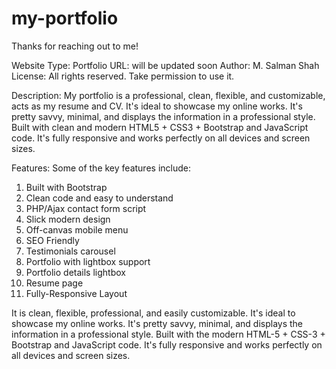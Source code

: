 # my-portfolio
Thanks for reaching out to me!

Website Type: Portfolio
URL: will be updated soon
Author: M. Salman Shah
License: All rights reserved. Take permission to use it.


Description: My portfolio is a professional, clean, flexible, and customizable, acts as my resume and CV. 
It's ideal to showcase my online works. It's pretty savvy, minimal, and displays the information in a professional style. 
Built with clean and modern HTML5 + CSS3 + Bootstrap and JavaScript code.
It's fully responsive and works perfectly on all devices and screen sizes.

Features: Some of the key features include:

01. Built with Bootstrap
03. Clean code and easy to understand
04. PHP/Ajax contact form script
05. Slick modern design
06. Off-canvas mobile menu
07. SEO Friendly
08. Testimonials carousel
09. Portfolio with lightbox support
10. Portfolio details lightbox
11. Resume page
12. Fully-Responsive Layout



It is clean, flexible, professional, and easily customizable.
It's ideal to showcase my online works.
It's pretty savvy, minimal, and displays the information in a professional style.
Built with the modern HTML-5 + CSS-3 + Bootstrap and JavaScript code.
It's fully responsive and works perfectly on all devices and screen sizes.
